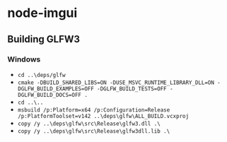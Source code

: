 # node-imgui

## Building GLFW3

### Windows

- `cd ..\deps/glfw`
- `cmake -DBUILD_SHARED_LIBS=ON -DUSE_MSVC_RUNTIME_LIBRARY_DLL=ON -DGLFW_BUILD_EXAMPLES=OFF -DGLFW_BUILD_TESTS=OFF -DGLFW_BUILD_DOCS=OFF .`
- `cd ..\..`
- `msbuild /p:Platform=x64 /p:Configuration=Release /p:PlatformToolset=v142 ..\deps\glfw\ALL_BUILD.vcxproj`
- `copy /y ..\deps\glfw\src\Release\glfw3.dll .\`
- `copy /y ..\deps\glfw\src\Release\glfw3dll.lib .\`